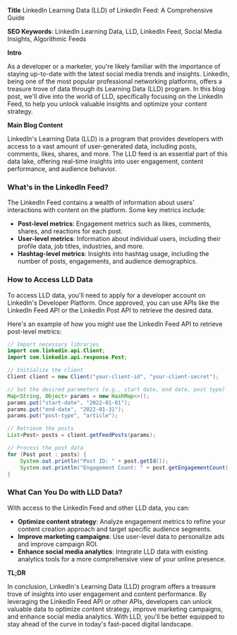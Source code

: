 **Title**
LinkedIn Learning Data (LLD) of LinkedIn Feed: A Comprehensive Guide

**SEO Keywords**: LinkedIn Learning Data, LLD, LinkedIn Feed, Social Media Insights, Algorithmic Feeds

**Intro**

As a developer or a marketer, you're likely familiar with the importance of staying up-to-date with the latest social media trends and insights. LinkedIn, being one of the most popular professional networking platforms, offers a treasure trove of data through its Learning Data (LLD) program. In this blog post, we'll dive into the world of LLD, specifically focusing on the LinkedIn Feed, to help you unlock valuable insights and optimize your content strategy.

**Main Blog Content**

LinkedIn's Learning Data (LLD) is a program that provides developers with access to a vast amount of user-generated data, including posts, comments, likes, shares, and more. The LLD feed is an essential part of this data lake, offering real-time insights into user engagement, content performance, and audience behavior.

### What's in the LinkedIn Feed?

The LinkedIn Feed contains a wealth of information about users' interactions with content on the platform. Some key metrics include:

* **Post-level metrics**: Engagement metrics such as likes, comments, shares, and reactions for each post.
* **User-level metrics**: Information about individual users, including their profile data, job titles, industries, and more.
* **Hashtag-level metrics**: Insights into hashtag usage, including the number of posts, engagements, and audience demographics.

### How to Access LLD Data

To access LLD data, you'll need to apply for a developer account on LinkedIn's Developer Platform. Once approved, you can use APIs like the LinkedIn Feed API or the LinkedIn Post API to retrieve the desired data.

Here's an example of how you might use the LinkedIn Feed API to retrieve post-level metrics:
```java
// Import necessary libraries
import com.linkedin.api.Client;
import com.linkedin.api.response.Post;

// Initialize the client
Client client = new Client("your-client-id", "your-client-secret");

// Set the desired parameters (e.g., start date, end date, post type)
Map<String, Object> params = new HashMap<>();
params.put("start-date", "2022-01-01");
params.put("end-date", "2022-01-31");
params.put("post-type", "article");

// Retrieve the posts
List<Post> posts = client.getFeedPosts(params);

// Process the post data
for (Post post : posts) {
    System.out.println("Post ID: " + post.getId());
    System.out.println("Engagement Count: " + post.getEngagementCount());
}
```
### What Can You Do with LLD Data?

With access to the LinkedIn Feed and other LLD data, you can:

* **Optimize content strategy**: Analyze engagement metrics to refine your content creation approach and target specific audience segments.
* **Improve marketing campaigns**: Use user-level data to personalize ads and improve campaign ROI.
* **Enhance social media analytics**: Integrate LLD data with existing analytics tools for a more comprehensive view of your online presence.

**TL;DR**

In conclusion, LinkedIn's Learning Data (LLD) program offers a treasure trove of insights into user engagement and content performance. By leveraging the LinkedIn Feed API or other APIs, developers can unlock valuable data to optimize content strategy, improve marketing campaigns, and enhance social media analytics. With LLD, you'll be better equipped to stay ahead of the curve in today's fast-paced digital landscape.